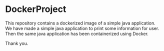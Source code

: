 # DockerProject
This repository contains a dockerized image of a simple java application.
We have made a simple java application to print some information for user. Then the same java application has been
containerized using Docker.

Thank you.
